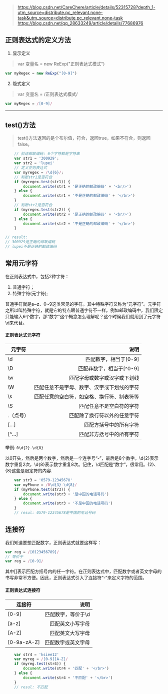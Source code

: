 > https://blog.csdn.net/CareChere/article/details/52315728?depth_1-utm_source=distribute.pc_relevant.none-task&utm_source=distribute.pc_relevant.none-task
> https://blog.csdn.net/qq_28633249/article/details/77686976
## 正则表达式的定义方法
1. 显示定义
> var 变量名 = new ReExp("正则表达式模式")
```javascript
var myRegex = new ReExp("[0-9]")
```
2. 隐式定义
> var 变量名 = /正则表达式模式/
```javascript
var myRegex = /[0-9]/
```
---
## test()方法
> test()方法返回的是个布尔值，符合，返回true，如果不符合，则返回false。
```javascript
    // 验证邮政编码: 6个字符都是字符串
    var str1 = '300929';
    var str2 = 'lupei'
    // 定义正则表达式
    var myregex = /\d{6}/;
    // 判断str1是否符合
    if (myregex.test(str1)) {
        document.write(str1 + '是正确的邮政编码' + '<br/>')
    } else {
        document.write(str1 + '不是正确的邮政编码' + '</br>')
    }
    // 判断str2是否符合
    if (myregex.test(str2)) {
        document.write(str2 + '是正确的邮政编码' + '<br/>')
    } else {
        document.write(str2 + '不是正确的邮政编码' + '</br>')
    }

// result:
// 300929是正确的邮政编码
// lupei不是正确的邮政编码
```
## 常用元字符
在正则表达式中，包括2种字符：
1. 普通字符；
2. 特殊字符(元字符);

普通字符就是a~z、0~9这类常见的字符。其中特殊字符又称为“元字符”。元字符之所以叫特殊字符，就是它的特点跟普通字符不一样。例如邮政编码中，我们限定只能输入6个数字，那“数字”这个概念怎么理解呢？这个时候我们就用到了元字符\d来代替。

#### 正则表达式元字符

| 元字符        | 说明   |
| --------   | -----:  |
| \d      | 匹配数字，相当于[0-9]   | 
| \D        |   匹配非数字，相当于[^0-9]   | 
| \w        |    匹配字母或数字或汉字或下划线    | 
| \W        |    匹配任意不是字母、数字、汉字或下划线的字符    | 
| \s        |    匹配任意的空白符，如空格、换行符、制表符等    | 
| \S       |    匹配任意不是空白符的字符    | 
| .（点号）        |    匹配除了换行符以外的任意字符    | 
| [...]        |    匹配方括号中的所有字符    | 
| [^...]        |    匹配非方括号中的所有字符    | 

举例: `0\d{2}-\d{8}`

以0开头，然后是两个数字，然后是一个连字号“-”，最后是8个数字。\d{2}表示数字重复2次，\d{8}表示数字重复8次。记住，\d匹配是“数字”，很常用。{2}、{8}这些是限定符的内容.
```JavaScript
    var str3 = '0579-12345678'
    var myPhone = /0\d{3}-\d{8}/
    if (myPhone.test(str3)) {
        document.write(str3 + '是中国的电话号码')
    } else {
        document.write(str3 + '不是中国的电话号码')
    }
    // resul: 0579-12345678是中国的电话号码
```
## 连接符
我们知道要想匹配数字，正则表达式就要这样写：
```javascript
var reg = /[0123456789]/
// 等价于
var reg = /[0-9]/
```
其中[]表示匹配方括号内的任一字符。在正则表达式中，匹配数字或者英文字母的书写非常不方便。因此，正则表达式引入了连接符“-”来定义字符的范围。
#### 正则表达式连接符
| 连接符        | 说明   |
| --------   | -----:  |
| [0-9]      | 匹配数字，等价于\d   | 
| [a-z]        |   匹配英文小写字母   | 
| [A-Z]       |    匹配英文大写字母   | 
| [0-9a-zA-Z]        |    匹配数字或英文字母    | 
```javascript
    var str4 = 'ksiee12'
    var myreg = /[0-9][A-Z]/
    if (myreg.test(str4)) {
        document.write(str4 + '匹配' + '</br>')
    } else {
        document.write(str4 + '不匹配' + '</br>')
    }
    // resul: 不匹配

```